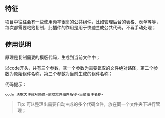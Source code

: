 <!--
 * @Author       : liqiao
 * @Date         : 2023-05-05 14:33:46
 * @LastEditors  : liqiao
 * @LastEditTime : 2023-05-10 15:40:28
 * @Description  : Do not edit
 * @FilePath     : /code-shortcut-generation/README.md
-->

## 特征

项目中往往会有一些使用频率很高的公共组件，比如管理后台的表格、表单等等，每次都需要粘贴复制，此插件的作用是用于快速生成公共代码，不再手动处理；

## 使用说明

原理是复制需要的模版代码，生成到当前文件中； 

以code开头，共有三个参数，第一个参数为需要读取的文件绝对路径，第二个参数为原始组件名称，第三个参数为当前生成的组件名称；

代码提示：
```
code 读取文件绝对路径>读取文件组件名称>当前组件名称>
```

<!-- \!\[feature X\]\(images/pikachu.png\) -->

> Tip: 可以整理出需要自动生成的多个代码文件，放在同一个文件夹下进行管理；
